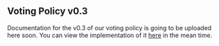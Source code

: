 ## Voting Policy v0.3

Documentation for the v0.3 of our voting policy is going to be uploaded here soon. You can view the implementation of it [here](https://github.com/permanence-dao/permanence-dao-services/blob/main/pdao-types/src/governance/policy.rs) in the mean time.